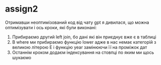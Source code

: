 # assign2
Отримавши неоптимізований код від чату gpt я дивилася, що можна оптимізувати і ось кроки, які були виконані:
1. Прибираємо другий left join, бо дані які він приєднує вже є в таблиці
2. В where ми прибираємо функцію lower адже в нас немає категорій з великою літерою E і функцію year замінюючи її на проміжок дат
3. Останнім кроком додаєм індексування на стовпці по яким ми щось шукаємо
